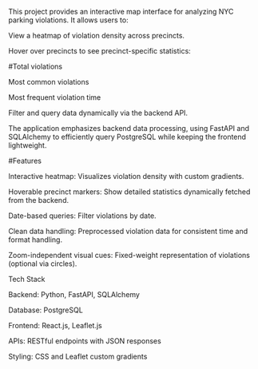 This project provides an interactive map interface for analyzing NYC parking violations. It allows users to:

View a heatmap of violation density across precincts.

Hover over precincts to see precinct-specific statistics:

#Total violations

Most common violations

Most frequent violation time

Filter and query data dynamically via the backend API.

The application emphasizes backend data processing, using FastAPI and SQLAlchemy to efficiently query PostgreSQL while keeping the frontend lightweight.

#Features

Interactive heatmap: Visualizes violation density with custom gradients.

Hoverable precinct markers: Show detailed statistics dynamically fetched from the backend.

Date-based queries: Filter violations by date.

Clean data handling: Preprocessed violation data for consistent time and format handling.

Zoom-independent visual cues: Fixed-weight representation of violations (optional via circles).

Tech Stack

Backend: Python, FastAPI, SQLAlchemy

Database: PostgreSQL

Frontend: React.js, Leaflet.js

APIs: RESTful endpoints with JSON responses

Styling: CSS and Leaflet custom gradients
